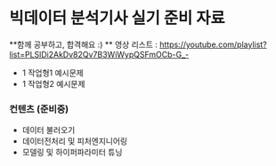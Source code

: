 # 빅데이터 분석기사 실기 준비 자료
**함께 공부하고, 합격해요 :) **
영상 리스트 : https://youtube.com/playlist?list=PLSlDi2AkDv82Qv7B3WiWypQSFmOCb-G_-

- 1 작업형1 예시문제
- 1 작업형2 예시문제

### 컨텐츠 (준비중)
- 데이터 불러오기
- 데이터전처리 및 피처엔지니어링
- 모델링 및 하이퍼파라미터 튜닝
